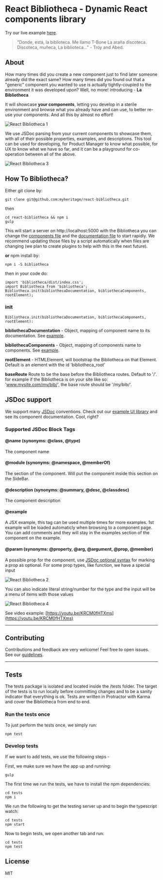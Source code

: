 # React Bibliotheca - Dynamic React components library
Try our live example [here](http://react-bibliotheca.herokuapp.com).
> "Donde, está, la biblioteca. Me llamo T-Bone La araña discoteca. Discoteca, muñeca, La biblioteca..."
\- Troy and Abed.
## About
How many times did you create a new component just to find later someone already did the exact same?
How many times did you found out that a "generic" component you wanted to use is actually tightly-coupled to the environment it was developed upon?
Well, no more! introducing - **La Bibliotheca**

It will showcase **your components**, letting you develop in a sterile environment and browse what you already have and can use, to better re-use your components.
And all this by almost no effort!

![React Bibliotheca 1](https://media.giphy.com/media/pF8cbzzIGJWO4/giphy.gif "React Bibliotheca 1")

We use JSDoc parsing from your current components to showcase them, with all of their possible properties, examples, and descriptions.
This tool can be used for developing, for Product Manager to know what possible, for UX to know what we have so far, and it can be a playground for co-operation between all of the above.

![React Bibliotheca 3](https://media.giphy.com/media/MqhUcIhANah9e/giphy.gif)

## How To Bibliotheca?
Either git clone by:
```
git clone git@github.com:myheritage/react-bibliotheca.git
```
then
```
cd react-bibliotheca && npm i
gulp
```
This will start a server on http://localhost:5000 with the Bibliotheca
you can change the [components file](https://github.com/myheritage/react-bibliotheca/blob/master/client/components.js) and the [documentation file](https://github.com/myheritage/react-bibliotheca/blob/master/client/documentation.js) to start rapidly.
We recommend updating those files by a script automatically when files are changing (we plan to create plugins to help with this in the next future).

**or** npm install by:
```
npm i -S bibliotheca
```
then in your code do:
```
import 'bibliotheca/dist/index.css';
import Bibliotheca from 'bibliotheca';
Bibliotheca.init(bibliothecaDocumentation, bibliothecaComponents, rootElement);
```

### init
```
Bibliotheca.init(bibliothecaDocumentation, bibliothecaComponents, rootElement):
```

**bibliothecaDocumentation** - Object, mapping of component name to its documentation. See [example](https://github.com/myheritage/react-bibliotheca/blob/master/client/documentation.js).

**bibliothecaComponents** - Object, mapping of components name to components. See [example](https://github.com/myheritage/react-bibliotheca/blob/master/client/components.js). 

**rootElement** - HTMLElement, will bootstrap the Bibliotheca on that Element. Default is an element with the id 'bibliotheca_root'

**baseRoute** Route to be the base before the Bibliotheca routes. Default to '/'. for example if the Bibliotheca is on your site like so: 'www.mysite.com/my/bib/', the base route should be '/my/bib/'.

## JSDoc support
We support many [JSDoc](http://usejsdoc.org/) conventions.
Check out our [example UI library](https://github.com/myheritage/react-bibliotheca/tree/master/client/Components/BibliothecaUI) and see its component documentation. Cool, right?

### Supported JSDoc Block Tags
#### @name (synonyms: @class, @type)
The component name
#### @module (synonyms: @namespace, @memberOf)
The section of the component. Will put the component inside this section on the SideBar.
#### @description (synonyms: @summary, @desc, @classdesc)
The component description
#### @example
A JSX example, this tag can be used multiple times for more examples. 1st example will be loaded automaticly when browsing to a component page.
You can add comments and they will stay in the examples section of the component on the example.
#### @param (synonyms: @property, @arg, @argument, @prop, @member)
A possible prop for the component, use [JSDoc optional syntax](http://usejsdoc.org/tags-param.html#optional-parameters-and-default-values) for marking a prop as optional.
For some prop types, like function, we have a special input

![React Bibliotheca 2](https://media.giphy.com/media/URXY0x84ULSSc/giphy.gif)

You can also indicate literal string/number for the type and the input will be a menu of items with those values

![React Bibliotheca 4](https://media.giphy.com/media/R4w7AiCQpYxjO/giphy.gif)

See video example:
[https://youtu.be/KRCM0fHTXms](https://youtu.be/KRCM0fHTXms)

---

## Contributing

Contributions and feedback are very welcome! Feel free to open issues.
See our [guidelines](https://github.com/myheritage/react-bibliotheca/blob/master/CONTRIBUTING.md).

---

## Tests

The tests package is isolated and located inside the /tests folder.
The target of the tests is to run locally before committing changes and to be a sanity indicator that everything is ok.
Tests are written in Protractor with Karma and cover the Bibliotheca from end to end.

### Run the tests once
To just perform the tests once, we simply run:
```
npm test
```

### Develop tests
If we want to add tests, we use the following steps - 

First, we make sure we have the app up and running:
```
gulp
```
The first time we run the tests, we have to install the npm dependencies:
```
cd tests
npm i
```
We run the following to get the testing server up and to begin the typescript watch:
```
cd tests
npm start
```
Now to begin tests, we open another tab and run:
```
cd tests
npm test
```

## License

MIT
